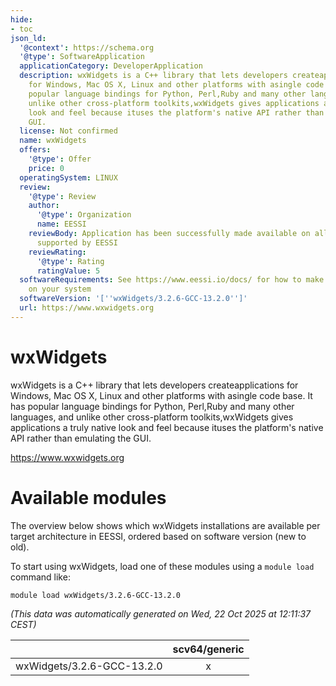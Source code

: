 ```yaml
---
hide:
- toc
json_ld:
  '@context': https://schema.org
  '@type': SoftwareApplication
  applicationCategory: DeveloperApplication
  description: wxWidgets is a C++ library that lets developers createapplications
    for Windows, Mac OS X, Linux and other platforms with asingle code base. It has
    popular language bindings for Python, Perl,Ruby and many other languages, and
    unlike other cross-platform toolkits,wxWidgets gives applications a truly native
    look and feel because ituses the platform's native API rather than emulating the
    GUI.
  license: Not confirmed
  name: wxWidgets
  offers:
    '@type': Offer
    price: 0
  operatingSystem: LINUX
  review:
    '@type': Review
    author:
      '@type': Organization
      name: EESSI
    reviewBody: Application has been successfully made available on all architectures
      supported by EESSI
    reviewRating:
      '@type': Rating
      ratingValue: 5
  softwareRequirements: See https://www.eessi.io/docs/ for how to make EESSI available
    on your system
  softwareVersion: '[''wxWidgets/3.2.6-GCC-13.2.0'']'
  url: https://www.wxwidgets.org
---
```


wxWidgets
=========


wxWidgets is a C++ library that lets developers createapplications for Windows, Mac OS X, Linux and other platforms with asingle code base. It has popular language bindings for Python, Perl,Ruby and many other languages, and unlike other cross-platform toolkits,wxWidgets gives applications a truly native look and feel because ituses the platform's native API rather than emulating the GUI.

https://www.wxwidgets.org
# Available modules


The overview below shows which wxWidgets installations are available per target architecture in EESSI, ordered based on software version (new to old).

To start using wxWidgets, load one of these modules using a `module load` command like:

```shell
module load wxWidgets/3.2.6-GCC-13.2.0
```

*(This data was automatically generated on Wed, 22 Oct 2025 at 12:11:37 CEST)*

| |scv64/generic|
| :---: | :---: |
|wxWidgets/3.2.6-GCC-13.2.0|x|
